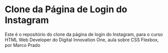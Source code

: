 # Clone da Página de Login do Instagram

Este é o repositório do clone da página de login do Instagram, para o curso HTML Web Developer do Digital Innovation One, aula sobre CSS Flexbox, por Marco Prado